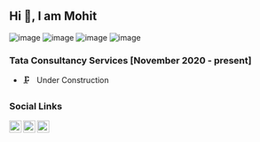 ## Hi 👋, I am Mohit
![image](https://img.shields.io/badge/swift-F54A2A?style=for-the-badge&logo=swift&logoColor=white)
![image](https://img.shields.io/badge/iOS-000000?style=for-the-badge&logo=ios&logoColor=white)
![image](https://img.shields.io/badge/Android-3DDC84?style=for-the-badge&logo=android&logoColor=white)
![image](https://img.shields.io/badge/Python-4B8BBE?style=for-the-badge&logo=python&logoColor=white)


### Tata Consultancy Services [November 2020 - present]
 - 🗜️ &nbsp; Under Construction

### Social Links
<a href="https://twitter.com/monty7498">
  <img align="left" alt="Mohit's Twitter" width="22px" src="https://cdn.jsdelivr.net/npm/simple-icons@v3/icons/twitter.svg" />
</a>
<a href="https://www.linkedin.com/in/mohitchug07/">
  <img align="left" alt="Mohit's Linkdein" width="22px" src="https://cdn.jsdelivr.net/npm/simple-icons@v3/icons/linkedin.svg" />
</a>
<a href="https://medium.com/@monty7498">
  <img align="left" alt="Mohit's Medium" width="22px" src="https://cdn.jsdelivr.net/npm/simple-icons@v3/icons/medium.svg" />
</a>
